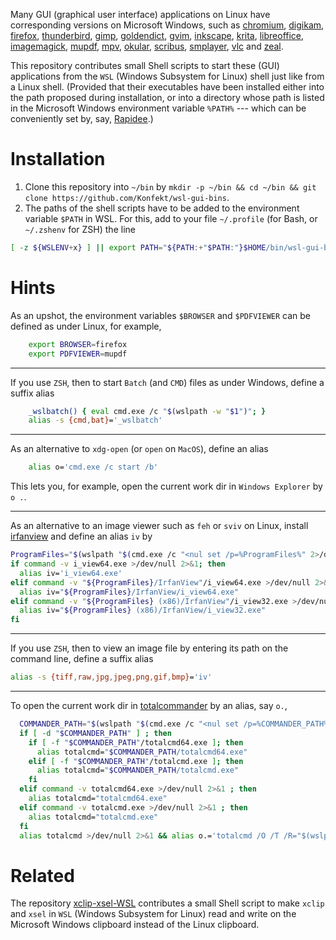 Many GUI (graphical user interface) applications on Linux have corresponding versions on Microsoft Windows, such as [chromium](https://chocolatey.org/packages/chromium), [digikam](https://chocolatey.org/packages/digikam), [firefox](https://chocolatey.org/packages/firefox), [thunderbird](https://chocolatey.org/packages/thunderbird), [gimp](https://chocolatey.org/packages/gimp), [goldendict](https://chocolatey.org/packages/goldendict), [gvim](https://chocolatey.org/packages/vim), [inkscape](https://chocolatey.org/packages/inkscape), [krita](https://chocolatey.org/packages/krita), [libreoffice](https://chocolatey.org/packages/libreoffice), [imagemagick](https://chocolatey.org/packages/imagemagick), [mupdf](https://chocolatey.org/packages/mupdf), [mpv](https://chocolatey.org/packages/mpv), [okular](https://chocolatey.org/packages/okular), [scribus](https://chocolatey.org/packages/scribus), [smplayer](https://chocolatey.org/packages/smplayer), [vlc](https://chocolatey.org/packages/vlc) and [zeal](https://chocolatey.org/packages/zeal).

This repository contributes small Shell scripts to start these (GUI) applications from the `WSL` (Windows Subsystem for Linux) shell just like from a Linux shell.
(Provided that their executables have been installed either into the path proposed during installation, or into a directory whose path is listed in the Microsoft Windows environment variable `%PATH%` --- which can be conveniently set by, say, [Rapidee](https://www.rapidee.com).)

# Installation

1. Clone this repository into `~/bin` by `mkdir -p ~/bin && cd ~/bin && git clone https://github.com/Konfekt/wsl-gui-bins`.
2. The paths of the shell scripts have to be added to the environment variable `$PATH` in WSL.
    For this, add to your file `~/.profile` (for Bash, or `~/.zshenv` for ZSH) the line

```sh
[ -z ${WSLENV+x} ] || export PATH="${PATH:+"$PATH:"}$HOME/bin/wsl-gui-bins"
```

# Hints

As an upshot, the environment variables `$BROWSER` and `$PDFVIEWER` can be defined as under Linux, for example,

```sh
    export BROWSER=firefox
    export PDFVIEWER=mupdf
```

----

If you use `ZSH`, then to start `Batch` (and `CMD`) files as under Windows, define a suffix alias

```sh
    _wslbatch() { eval cmd.exe /c "$(wslpath -w "$1")"; }
    alias -s {cmd,bat}='_wslbatch'
```

----

As an alternative to `xdg-open` (or `open` on `MacOS`), define an alias

```sh
    alias o='cmd.exe /c start /b'
```

This lets you, for example, open the current work dir in `Windows Explorer` by `o .`.

----

As an alternative to an image viewer such as `feh` or `sviv` on Linux, install [irfanview](https://chocolatey.org/packages/irfanview) and define an alias `iv` by

```sh
ProgramFiles="$(wslpath "$(cmd.exe /c "<nul set /p=%ProgramFiles%" 2>/dev/null)")"
if command -v i_view64.exe >/dev/null 2>&1; then
  alias iv='i_view64.exe'
elif command -v "${ProgramFiles}/IrfanView"/i_view64.exe >/dev/null 2>&1; then
  alias iv="${ProgramFiles}/IrfanView/i_view64.exe"
elif command -v "${ProgramFiles} (x86)/IrfanView"/i_view32.exe >/dev/null 2>&1; then
  alias iv="${ProgramFiles} (x86)/IrfanView/i_view32.exe"
fi
```

----

If you use `ZSH`, then to view an image file by entering its path on the command line, define a suffix alias

```sh
alias -s {tiff,raw,jpg,jpeg,png,gif,bmp}='iv'
```

----

To open the current work dir in [totalcommander](https://chocolatey.org/packages/totalcommander) by an alias, say `o.`,

```sh
  COMMANDER_PATH="$(wslpath "$(cmd.exe /c "<nul set /p=%COMMANDER_PATH%" 2>/dev/null)")"
  if [ -d "$COMMANDER_PATH" ] ; then
    if [ -f "$COMMANDER_PATH"/totalcmd64.exe ]; then
      alias totalcmd="$COMMANDER_PATH/totalcmd64.exe"
    elif [ -f "$COMMANDER_PATH"/totalcmd.exe ]; then
      alias totalcmd="$COMMANDER_PATH/totalcmd.exe"
    fi
  elif command -v totalcmd64.exe >/dev/null 2>&1 ; then
    alias totalcmd="totalcmd64.exe"
  elif command -v totalcmd.exe >/dev/null 2>&1 ; then
    alias totalcmd="totalcmd.exe"
  fi
  alias totalcmd >/dev/null 2>&1 && alias o.='totalcmd /O /T /R="$(wslpath -w "$(pwd)")"'
```

# Related

The repository [xclip-xsel-WSL](https://github.com/Konfekt/xclip-xsel-WSL) contributes a small Shell script to make `xclip` and `xsel` in `WSL` (Windows Subsystem for Linux) read and write on the Microsoft Windows clipboard instead of the Linux clipboard.

